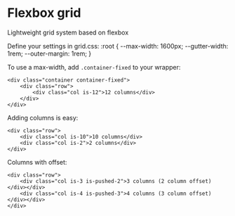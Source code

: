# Flexbox grid
Lightweight grid system based on flexbox

Define your settings in grid.css:
	:root {
		--max-width: 1600px;
		--gutter-width: 1rem;
		--outer-margin: 1rem;
	}

To use a max-width, add `.container-fixed` to your wrapper:
```
<div class="container container-fixed">
	<div class="row">
	    <div class="col is-12">12 columns</div>
	</div>
</div>
```

Adding columns is easy:
```
<div class="row">
    <div class="col is-10">10 columns</div>
    <div class="col is-2">2 columns</div>
</div>
```

Columns with offset:
```
<div class="row">
    <div class="col is-3 is-pushed-2">3 columns (2 column offset)</div></div>
    <div class="col is-4 is-pushed-3">4 columns (3 column offset)</div></div>
</div>
```